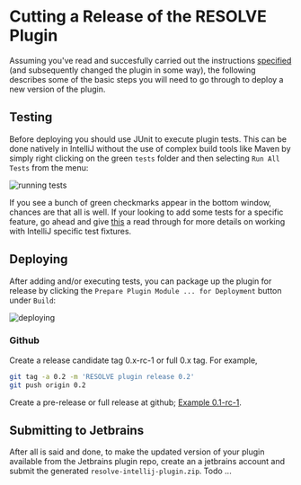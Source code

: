 # Cutting a Release of the RESOLVE Plugin

Assuming you've read and succesfully carried out the instructions [specified](https://github.com/Welchd1/resolve-intellij-plugin/blob/master/doc/contributing-instructions.md)
(and subsequently changed the plugin in some way), the following describes some of the
basic steps you will need to go through to deploy a new version of the plugin.

## Testing
Before deploying you should use JUnit to execute plugin tests. This can be done
natively in IntelliJ without the use of complex build tools like Maven by 
simply right clicking on the green `tests` folder and then selecting `Run All Tests`
from the menu:

![running tests](https://github.com/Welchd1/resolve-intellij-plugin/blob/master/doc/images/running-tests.png)

If you see a bunch of green checkmarks appear in the bottom window, chances are that all 
is well. If your looking to add some tests for a specific feature, go ahead and give 
[this](https://github.com/Welchd1/resolve-intellij-plugin/blob/master/doc/writing-tests.md) 
a read through for more details on working with IntelliJ specific test fixtures.

## Deploying

After adding and/or executing tests, you can package up the plugin for release by 
clicking the `Prepare Plugin Module ... for Deployment` button under `Build`:

![deploying](https://github.com/Welchd1/resolve-intellij-plugin/blob/master/doc/images/deploying.png)

### Github

Create a release candidate tag 0.x-rc-1 or full 0.x tag. For example,

```bash
git tag -a 0.2 -m 'RESOLVE plugin release 0.2'
git push origin 0.2
```

Create a pre-release or full release at github; [Example 0.1-rc-1](https://github.com/Welchd1/resolve-intellij-plugin/blob/master/releases/tag/0.2-rc-1).

## Submitting to Jetbrains

After all is said and done, to make the updated version of your plugin
available from the Jetbrains plugin repo, create an a jetbrains account and
submit the generated `resolve-intellij-plugin.zip`. Todo ...

